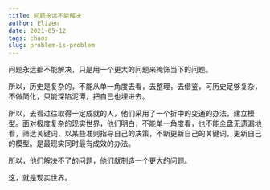 ```yaml
--- 
title: 问题永远不能解决
author: Elizen
date: 2021-05-12
tags: chaos
slug: problem-is-problem
---
```


问题永远都不能解决，只是用一个更大的问题来掩饰当下的问题。

所以，历史是复杂的，不能从单一角度去看，去整理，去借鉴，可历史足够复杂，不做简化，只能深陷泥潭，把自己也埋进去。

所以，去看过往取得一定成就的人，他们采用了一个折中的变通的办法，建立模型。面对极度复杂的现实世界，他们明白，不能单一角度看，也不能全盘无遗漏地看，筛选关键词，以某些准则指导自己的决策，不断更新自己的关键词，更新自己的模型。是最现实同时最有成效的办法。

所以，他们解决不了的问题，他们就制造一个更大的问题。

这，就是现实世界。